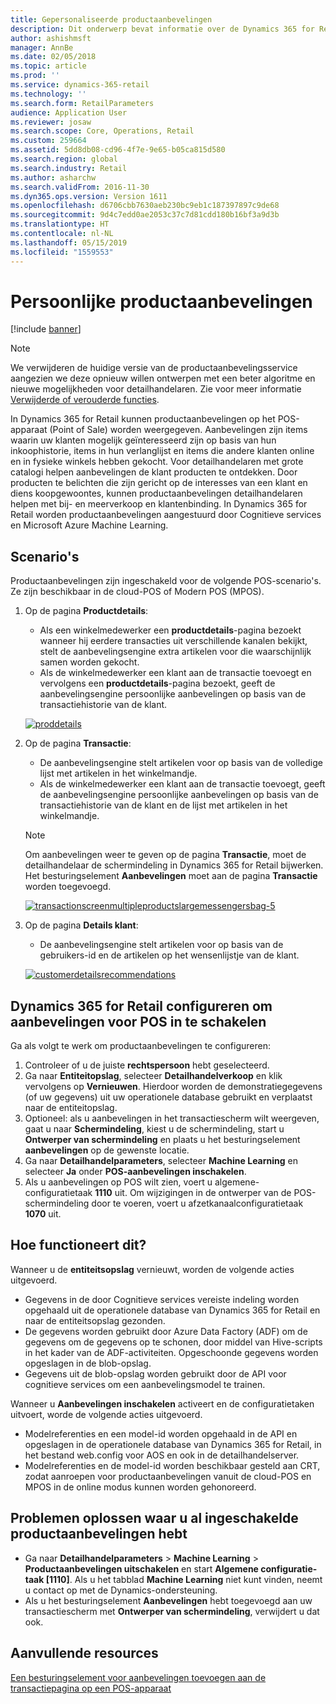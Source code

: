 ```yaml
---
title: Gepersonaliseerde productaanbevelingen
description: Dit onderwerp bevat informatie over de Dynamics 365 for Retail-productaanbevelingen die kunnen worden weergegeven op het POS-apparaat (Point Of Sale).
author: ashishmsft
manager: AnnBe
ms.date: 02/05/2018
ms.topic: article
ms.prod: ''
ms.service: dynamics-365-retail
ms.technology: ''
ms.search.form: RetailParameters
audience: Application User
ms.reviewer: josaw
ms.search.scope: Core, Operations, Retail
ms.custom: 259664
ms.assetid: 5dd8db08-cd96-4f7e-9e65-b05ca815d580
ms.search.region: global
ms.search.industry: Retail
ms.author: asharchw
ms.search.validFrom: 2016-11-30
ms.dyn365.ops.version: Version 1611
ms.openlocfilehash: d6706cbb7630aeb230bc9eb1c187397897c9de68
ms.sourcegitcommit: 9d4c7edd0ae2053c37c7d81cdd180b16bf3a9d3b
ms.translationtype: HT
ms.contentlocale: nl-NL
ms.lasthandoff: 05/15/2019
ms.locfileid: "1559553"
---
```

# <a name="personalized-product-recommendations"></a>Persoonlijke productaanbevelingen

[!include [banner](includes/banner.md)]

> [!NOTE]
> We verwijderen de huidige versie van de productaanbevelingsservice aangezien we deze opnieuw willen ontwerpen met een beter algoritme en nieuwe mogelijkheden voor detailhandelaren. Zie voor meer informatie [Verwijderde of verouderde functies](../dev-itpro/migration-upgrade/deprecated-features.md).

In Dynamics 365 for Retail kunnen productaanbevelingen op het POS-apparaat (Point of Sale) worden weergegeven. Aanbevelingen zijn items waarin uw klanten mogelijk geïnteresseerd zijn op basis van hun inkoophistorie, items in hun verlanglijst en items die andere klanten online en in fysieke winkels hebben gekocht. Voor detailhandelaren met grote catalogi helpen aanbevelingen de klant producten te ontdekken. Door producten te belichten die zijn gericht op de interesses van een klant en diens koopgewoontes, kunnen productaanbevelingen detailhandelaren helpen met bij- en meerverkoop en klantenbinding. In Dynamics 365 for Retail worden productaanbevelingen aangestuurd door Cognitieve services en Microsoft Azure Machine Learning.

## <a name="scenarios"></a>Scenario's

Productaanbevelingen zijn ingeschakeld voor de volgende POS-scenario's. Ze zijn beschikbaar in de cloud-POS of Modern POS (MPOS).

1. Op de pagina **Productdetails**:

    - Als een winkelmedewerker een **productdetails**-pagina bezoekt wanneer hij eerdere transacties uit verschillende kanalen bekijkt, stelt de aanbevelingsengine extra artikelen voor die waarschijnlijk samen worden gekocht.
    - Als de winkelmedewerker een klant aan de transactie toevoegt en vervolgens een **productdetails**-pagina bezoekt, geeft de aanbevelingsengine persoonlijke aanbevelingen op basis van de transactiehistorie van de klant.

    [![proddetails](./media/proddetails.png)](./media/proddetails.png)

2. Op de pagina **Transactie**:

    - De aanbevelingsengine stelt artikelen voor op basis van de volledige lijst met artikelen in het winkelmandje.
    - Als de winkelmedewerker een klant aan de transactie toevoegt, geeft de aanbevelingsengine persoonlijke aanbevelingen op basis van de transactiehistorie van de klant en de lijst met artikelen in het winkelmandje.

    > [!NOTE]
    > Om aanbevelingen weer te geven op de pagina **Transactie**, moet de detailhandelaar de schermindeling in Dynamics 365 for Retail bijwerken. Het besturingselement **Aanbevelingen** moet aan de pagina **Transactie** worden toegevoegd.

    [![transactionscreenmultipleproductslargemessengersbag-5](./media/transactionscreenmultipleproductslargemessengersbag-5.jpg)](./media/transactionscreenmultipleproductslargemessengersbag-5.jpg)

3. Op de pagina **Details klant**:

    - De aanbevelingsengine stelt artikelen voor op basis van de gebruikers-id en de artikelen op het wensenlijstje van de klant.

    [![customerdetailsrecommendations](./media/customerdetailsrecommendations.png)](./media/customerdetailsrecommendations.png)

## <a name="configure-dynamics-365-for-retail-to-enable-pos-recommendations"></a>Dynamics 365 for Retail configureren om aanbevelingen voor POS in te schakelen

Ga als volgt te werk om productaanbevelingen te configureren:

1. Controleer of u de juiste **rechtspersoon** hebt geselecteerd.
2. Ga naar **Entiteitopslag**, selecteer **Detailhandelverkoop** en klik vervolgens op **Vernieuwen**. Hierdoor worden de demonstratiegegevens (of uw gegevens) uit uw operationele database gebruikt en verplaatst naar de entiteitopslag.
3. Optioneel: als u aanbevelingen in het transactiescherm wilt weergeven, gaat u naar **Schermindeling**, kiest u de schermindeling, start u **Ontwerper van schermindeling** en plaats u het besturingselement **aanbevelingen** op de gewenste locatie.
4. Ga naar **Detailhandelparameters**, selecteer **Machine Learning** en selecteer **Ja** onder **POS-aanbevelingen inschakelen**.
5. Als u aanbevelingen op POS wilt zien, voert u algemene-configuratietaak **1110** uit. Om wijzigingen in de ontwerper van de POS-schermindeling door te voeren, voert u afzetkanaalconfiguratietaak **1070** uit.

## <a name="how-does-it-work"></a>Hoe functioneert dit?

Wanneer u de **entiteitsopslag** vernieuwt, worden de volgende acties uitgevoerd.

- Gegevens in de door Cognitieve services vereiste indeling worden opgehaald uit de operationele database van Dynamics 365 for Retail en naar de entiteitsopslag gezonden.
- De gegevens worden gebruikt door Azure Data Factory (ADF) om de gegevens om de gegevens op te schonen, door middel van Hive-scripts in het kader van de ADF-activiteiten. Opgeschoonde gegevens worden opgeslagen in de blob-opslag.
- Gegevens uit de blob-opslag worden gebruikt door de API voor cognitieve services om een aanbevelingsmodel te trainen.

Wanneer u **Aanbevelingen inschakelen** activeert en de configuratietaken uitvoert, worde de volgende acties uitgevoerd.

- Modelreferenties en een model-id worden opgehaald in de API en opgeslagen in de operationele database van Dynamics 365 for Retail, in het bestand web.config voor AOS en ook in de detailhandelserver.
- Modelreferenties en de model-id worden beschikbaar gesteld aan CRT, zodat aanroepen voor productaanbevelingen vanuit de cloud-POS en MPOS in de online modus kunnen worden gehonoreerd.

## <a name="troubleshoot-issues-where-you-have-product-recommendations-already-enabled"></a>Problemen oplossen waar u al ingeschakelde productaanbevelingen hebt

- Ga naar **Detailhandelparameters** \> **Machine Learning** \> **Productaanbevelingen uitschakelen** en start **Algemene configuratie-taak \[1110\]**. Als u het tabblad **Machine Learning** niet kunt vinden, neemt u contact op met de Dynamics-ondersteuning.
- Als u het besturingselement **Aanbevelingen** hebt toegevoegd aan uw transactiescherm met **Ontwerper van schermindeling**, verwijdert u dat ook.

## <a name="additional-resources"></a>Aanvullende resources

[Een besturingselement voor aanbevelingen toevoegen aan de transactiepagina op een POS-apparaat](add-recommendations-control-pos-screen.md)
